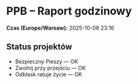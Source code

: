 # PPB – Raport godzinowy
**Czas (Europe/Warsaw):** 2025-10-08 23:16

## Status projektów
- Bezpieczny Pieszy — OK
- Zwolnij przy przejściu — OK
- Odblask ratuje życie — OK


